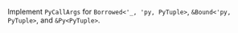Implement `PyCallArgs` for `Borrowed<'_, 'py, PyTuple>`, `&Bound<'py, PyTuple>`, and `&Py<PyTuple>`.
